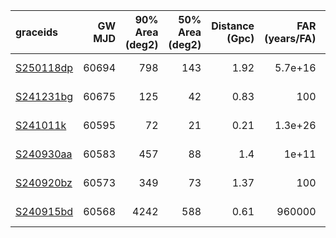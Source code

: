 | graceids                                                          |   GW MJD |   90% Area (deg2) |   50% Area (deg2) |   Distance (Gpc) |   FAR (years/FA) |   Mass (M_sol) | gcnids                                                                      | time   | probability   | start                   | comments            |
|:------------------------------------------------------------------|---------:|------------------:|------------------:|-----------------:|-----------------:|---------------:|:----------------------------------------------------------------------------|:-------|:--------------|:------------------------|:--------------------|
| [S250118dp](https://gracedb.ligo.org/superevents/S250118dp/view/) |    60694 |               798 |               143 |             1.92 |          5.7e+16 |             71 | [2025-01-18T17:05:23](https://fritz.science/gcn_events/2025-01-18T17:05:23) |        |               |                         | fails mass criteria |
| [S241231bg](https://gracedb.ligo.org/superevents/S241231bg/view/) |    60675 |               125 |                42 |             0.83 |        100       |             36 | [2024-12-31T05:41:34](https://fritz.science/gcn_events/2024-12-31T05:41:34) | 900.0  | 0.6           | 2024-12-31T05:42:22.650 | fails mass criteria |
| [S241011k](https://gracedb.ligo.org/superevents/S241011k/view/)   |    60595 |                72 |                21 |             0.21 |          1.3e+26 |             12 | [2024-10-11T23:38:35](https://fritz.science/gcn_events/2024-10-11T23:38:35) | 300.0  | 0.52          | 2024-10-12T02:12:49.314 | fails mass criteria |
| [S240930aa](https://gracedb.ligo.org/superevents/S240930aa/view/) |    60583 |               457 |                88 |             1.4  |          1e+11   |             51 | [2024-09-30T04:00:00](https://fritz.science/gcn_events/2024-09-30T04:00:00) | 660.0  | 0.62          | 2024-09-30T04:00:44.802 | fails mass criteria |
| [S240920bz](https://gracedb.ligo.org/superevents/S240920bz/view/) |    60573 |               349 |                73 |             1.37 |        100       |             53 | [2024-09-20T07:34:24](https://fritz.science/gcn_events/2024-09-20T07:34:24) | 1080.0 | 0.51          | 2024-09-20T07:35:15.306 | fails mass criteria |
| [S240915bd](https://gracedb.ligo.org/superevents/S240915bd/view/) |    60568 |              4242 |               588 |             0.61 |     960000       |             24 | [2024-09-15T10:51:51](https://fritz.science/gcn_events/2024-09-15T10:51:51) | 600.0  | 0.94          | 2024-09-15T11:16:06.636 | fails mass criteria |